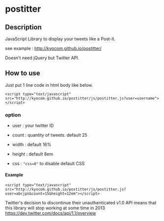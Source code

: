 postitter
===============

## Description

JavaScript Library to display your tweets like a Post-it.

see example : <http://kyocom.github.io/postitter/>

Doesn't need jQuery but Twitter API.

## How to use

Just put 1 line code in html body like below.

`<script type="text/javascript" src="http://kyocom.github.io/postitter/js/postitter.js?user=username"></script>`


### option

- user : your twitter ID

- count : quantity of tweets. default 25

- width : default 16%

- height : default 8em

- css : `"css=0"` to disable default CSS

#### Example

`<script type="text/javascript" src="http://kyocom.github.io/postitter/js/postitter.js?user=abcjpn&count=15&height=12em"></script>`

Twitter's decision to discontinue their unauthenticated v1.0 API means that this library will stop working at some time in 2013
https://dev.twitter.com/docs/api/1.1/overview
